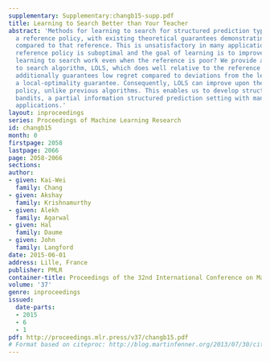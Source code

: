 ```yaml
---
supplementary: Supplementary:changb15-supp.pdf
title: Learning to Search Better than Your Teacher
abstract: 'Methods for learning to search for structured prediction typically imitate
  a reference policy, with existing theoretical guarantees demonstrating low regret
  compared to that reference. This is unsatisfactory in many applications where the
  reference policy is suboptimal and the goal of learning is to improve upon it. Can
  learning to search work even when the reference is poor? We provide a new learning
  to search algorithm, LOLS, which does well relative to the reference policy, but
  additionally guarantees low regret compared to deviations from the learned policy:
  a local-optimality guarantee. Consequently, LOLS can improve upon the reference
  policy, unlike previous algorithms. This enables us to develop structured contextual
  bandits, a partial information structured prediction setting with many potential
  applications.'
layout: inproceedings
series: Proceedings of Machine Learning Research
id: changb15
month: 0
firstpage: 2058
lastpage: 2066
page: 2058-2066
sections: 
author:
- given: Kai-Wei
  family: Chang
- given: Akshay
  family: Krishnamurthy
- given: Alekh
  family: Agarwal
- given: Hal
  family: Daume
- given: John
  family: Langford
date: 2015-06-01
address: Lille, France
publisher: PMLR
container-title: Proceedings of the 32nd International Conference on Machine Learning
volume: '37'
genre: inproceedings
issued:
  date-parts:
  - 2015
  - 6
  - 1
pdf: http://proceedings.mlr.press/v37/changb15.pdf
# Format based on citeproc: http://blog.martinfenner.org/2013/07/30/citeproc-yaml-for-bibliographies/
---
```

